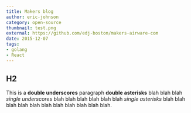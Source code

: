 ```yaml
---
title: Makers blog
author: eric-johnson
category: open-source
thumbnail: test.png
external: https://github.com/edj-boston/makers-airware-com
date: 2015-12-07
tags:
- golang
- React
---
```


H2
--

This is a __double underscores__ paragraph **double asterisks** blah blah blah _single underscores_ blah blah blah blah blah blah *single asterisks* blah blah blah blah blah blah blah blah blah blah blah.


